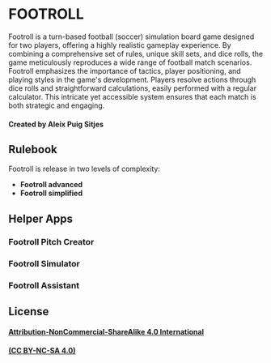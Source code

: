 # FOOTROLL
Footroll is a turn-based football (soccer) simulation board game designed for two players, offering a highly realistic gameplay experience. By combining a comprehensive set of rules, unique skill sets, and dice rolls, the game meticulously reproduces a wide range of football match scenarios. Footroll emphasizes the importance of tactics, player positioning, and playing styles in the game's development. Players resolve actions through dice rolls and straightforward calculations, easily performed with a regular calculator. This intricate yet accessible system ensures that each match is both strategic and engaging.

#### **Created by Aleix Puig Sitjes**

## Rulebook
Footroll is release in two levels of complexity:
- **Footroll advanced**
- **Footroll simplified**

## Helper Apps
### Footroll Pitch Creator
### Footroll Simulator
### Footroll Assistant

## License
#### [**Attribution-NonCommercial-ShareAlike 4.0 International**](https://creativecommons.org/licenses/by-nc-sa/4.0/legalcode) 
#### [**(CC BY-NC-SA 4.0)**](https://creativecommons.org/licenses/by-nc-sa/4.0/legalcode)

